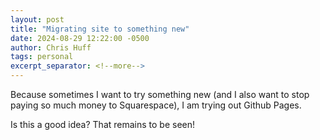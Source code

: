 ```yaml
---
layout: post
title: "Migrating site to something new"
date: 2024-08-29 12:22:00 -0500
author: Chris Huff
tags: personal
excerpt_separator: <!--more-->
---
```


Because sometimes I want to try something new (and I also want to stop paying so much money to Squarespace), I am trying out Github Pages.  
<!--more-->
Is this a good idea? That remains to be seen!

